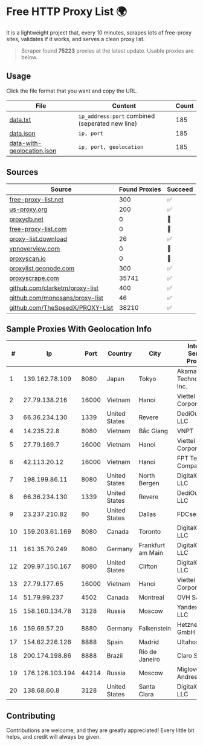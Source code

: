 
# Free HTTP Proxy List 🌍

It is a lightweight project that, every 10 minutes, scrapes lots of free-proxy sites, validates if it works, and serves a clean proxy list.


> Scraper found **75223** proxies at the latest update. Usable proxies are below.

## Usage

Click the file format that you want and copy the URL.


|File|Content|Count|
|----|-------|-----|
|[data.txt](https://raw.githubusercontent.com/themiralay/Proxy-List-World/master/data.txt)|`ip_address:port` combined (seperated new line)|185|
|[data.json](https://raw.githubusercontent.com/themiralay/Proxy-List-World/master/data.json)|`ip, port`|185|
|[data-with-geolocation.json](https://raw.githubusercontent.com/themiralay/Proxy-List-World/master/data-with-geolocation.json)|`ip, port, geolocation`|185|

## Sources

|Source|Found Proxies|Succeed|
|------|-------------|-------|
|[free-proxy-list.net](https://free-proxy-list.net)|300|✅|
|[us-proxy.org](https://www.us-proxy.org)|200|✅|
|[proxydb.net](http://proxydb.net)|0|🚫|
|[free-proxy-list.com](https://free-proxy-list.com/?page=&port=&type%5B%5D=http&type%5B%5D=https&up_time=0&search=Search)|0|🚫|
|[proxy-list.download](https://www.proxy-list.download/HTTP)|26|✅|
|[vpnoverview.com](https://vpnoverview.com/privacy/anonymous-browsing/free-proxy-servers)|0|🚫|
|[proxyscan.io](https://www.proxyscan.io)|0|🚫|
|[proxylist.geonode.com](https://proxylist.geonode.com/api/proxy-list?limit=300&page=1&sort_by=lastChecked&sort_type=desc&protocols=http,https)|300|✅|
|[proxyscrape.com](https://api.proxyscrape.com/v2/?request=displayproxies&protocol=http&timeout=10000&country=all&ssl=all&anonymity=all)|35741|✅|
|[github.com/clarketm/proxy-list](https://raw.githubusercontent.com/clarketm/proxy-list/master/proxy-list-raw.txt)|400|✅|
|[github.com/monosans/proxy-list](https://raw.githubusercontent.com/monosans/proxy-list/main/proxies/http.txt)|46|✅|
|[github.com/TheSpeedX/PROXY-List](https://raw.githubusercontent.com/TheSpeedX/PROXY-List/master/http.txt)|38210|✅|


## Sample Proxies With Geolocation Info

|#|Ip|Port|Country|City|Internet Service Provider|
|-|--|----|-------|----|-------------------------|
|1|139.162.78.109|8080|Japan|Tokyo|Akamai Technologies, Inc.|
|2|27.79.138.216|16000|Vietnam|Hanoi|Viettel Corporation|
|3|66.36.234.130|1339|United States|Revere|DediOutlet, LLC|
|4|14.235.22.8|8080|Vietnam|Bắc Giang|VNPT|
|5|27.79.169.7|16000|Vietnam|Hanoi|Viettel Corporation|
|6|42.113.20.12|16000|Vietnam|Hanoi|FPT Telecom Company|
|7|198.199.86.11|8080|United States|North Bergen|DigitalOcean, LLC|
|8|66.36.234.130|1339|United States|Revere|DediOutlet, LLC|
|9|23.237.210.82|80|United States|Dallas|FDCservers.net|
|10|159.203.61.169|8080|Canada|Toronto|DigitalOcean, LLC|
|11|161.35.70.249|8080|Germany|Frankfurt am Main|DigitalOcean, LLC|
|12|209.97.150.167|8080|United States|Clifton|DigitalOcean, LLC|
|13|27.79.177.65|16000|Vietnam|Hanoi|Viettel Corporation|
|14|51.79.99.237|4502|Canada|Montreal|OVH SAS|
|15|158.160.134.78|3128|Russia|Moscow|Yandex.Cloud LLC|
|16|159.69.57.20|8880|Germany|Falkenstein|Hetzner Online GmbH|
|17|154.62.226.126|8888|Spain|Madrid|Ultahost, Inc.|
|18|200.174.198.86|8888|Brazil|Rio de Janeiro|Claro S.A|
|19|176.126.103.194|44214|Russia|Moscow|Miglovets Egor Andreevich|
|20|138.68.60.8|3128|United States|Santa Clara|DigitalOcean, LLC|



## Contributing

Contributions are welcome, and they are greatly appreciated! Every
little bit helps, and credit will always be given.

